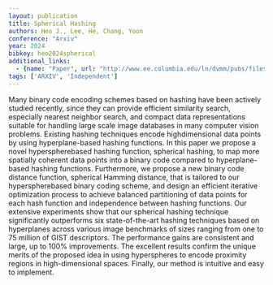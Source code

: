 ```yaml
---
layout: publication
title: Spherical Hashing
authors: Heo J., Lee, He, Chang, Yoon
conference: "Arxiv"
year: 2024
bibkey: heo2024spherical
additional_links:
  - {name: "Paper", url: "http://www.ee.columbia.edu/ln/dvmm/pubs/files/Spherical_Hashing.pdf"}
tags: ['ARXIV', 'Independent']
---
```

<p>Many binary code encoding schemes based on hashing have been actively
studied recently, since they can provide efficient similarity search,
especially nearest neighbor search, and compact data representations
suitable for handling large scale image databases in many computer
vision problems. Existing hashing techniques encode highdimensional data
points by using hyperplane-based hashing functions. In this paper we
propose a novel hyperspherebased hashing function, spherical hashing, to
map more spatially coherent data points into a binary code compared to
hyperplane-based hashing functions. Furthermore, we propose a new binary
code distance function, spherical Hamming distance, that is tailored to
our hyperspherebased binary coding scheme, and design an efficient
iterative optimization process to achieve balanced partitioning of data
points for each hash function and independence between hashing
functions. Our extensive experiments show that our spherical hashing
technique significantly outperforms six state-of-the-art hashing
techniques based on hyperplanes across various image benchmarks of sizes
ranging from one to 75 million of GIST descriptors. The performance
gains are consistent and large, up to 100% improvements. The excellent
results confirm the unique merits of the proposed idea in using
hyperspheres to encode proximity regions in high-dimensional spaces.
Finally, our method is intuitive and easy to implement.</p>
